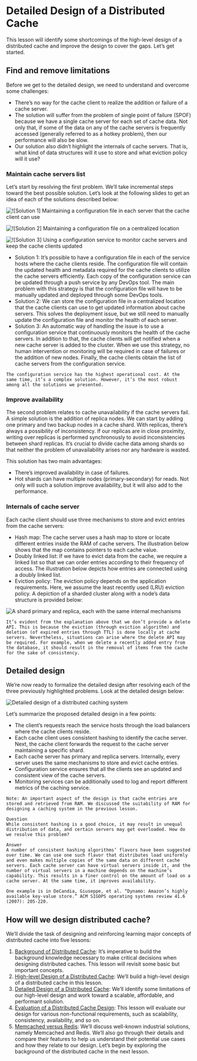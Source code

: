 # Detailed Design of a Distributed Cache
This lesson will identify some shortcomings of the high-level design of a distributed cache and improve the design to cover the gaps. Let’s get started.

## Find and remove limitations
Before we get to the detailed design, we need to understand and overcome some challenges:

- There’s no way for the cache client to realize the addition or failure of a cache server.
- The solution will suffer from the problem of single point of failure (SPOF) because we have a single cache server for each set of cache data. Not only that, if some of the data on any of the cache servers is frequently accessed (generally referred to as a hotkey problem), then our performance will also be slow.
- Our solution also didn’t highlight the internals of cache servers. That is, what kind of data structures will it use to store and what eviction policy will it use?
### Maintain cache servers list
Let’s start by resolving the first problem. We’ll take incremental steps toward the best possible solution. Let’s look at the following slides to get an idea of each of the solutions described below:

![![Solution 1] Maintaining a configuration file in each server that the cache client can use](./solution1.jpg)

![![Solution 2] Maintaining a configuration file on a centralized location](./solution2.jpg)

![![Solution 3] Using a configuration service to monitor cache servers and keep the cache clients updated](./solution3.jpg)

- Solution 1: It’s possible to have a configuration file in each of the service hosts where the cache clients reside. The configuration file will contain the updated health and metadata required for the cache clients to utilize the cache servers efficiently. Each copy of the configuration service can be updated through a push service by any DevOps tool. The main problem with this strategy is that the configuration file will have to be manually updated and deployed through some DevOps tools.
- Solution 2: We can store the configuration file in a centralized location that the cache clients can use to get updated information about cache servers. This solves the deployment issue, but we still need to manually update the configuration file and monitor the health of each server.
- Solution 3: An automatic way of handling the issue is to use a configuration service that continuously monitors the health of the cache servers. In addition to that, the cache clients will get notified when a new cache server is added to the cluster. When we use this strategy, no human intervention or monitoring will be required in case of failures or the addition of new nodes. Finally, the cache clients obtain the list of cache servers from the configuration service.

```
The configuration service has the highest operational cost. At the same time, it’s a complex solution. However, it’s the most robust among all the solutions we presented.
```

### Improve availability
The second problem relates to cache unavailability if the cache servers fail. A simple solution is the addition of replica nodes. We can start by adding one primary and two backup nodes in a cache shard. With replicas, there’s always a possibility of inconsistency. If our replicas are in close proximity, writing over replicas is performed synchronously to avoid inconsistencies between shard replicas. It’s crucial to divide cache data among shards so that neither the problem of unavailability arises nor any hardware is wasted.

This solution has two main advantages:

- There’s improved availability in case of failures.
- Hot shards can have multiple nodes (primary-secondary) for reads.
Not only will such a solution improve availability, but it will also add to the performance.
### Internals of cache server
Each cache client should use three mechanisms to store and evict entries from the cache servers:

- Hash map: The cache server uses a hash map to store or locate different entries inside the RAM of cache servers. The illustration below shows that the map contains pointers to each cache value.
- Doubly linked list: If we have to evict data from the cache, we require a linked list so that we can order entries according to their frequency of access. The illustration below depicts how entries are connected using a doubly linked list.
- Eviction policy: The eviction policy depends on the application requirements. Here, we assume the least recently used (LRU) eviction policy.
A depiction of a sharded cluster along with a node’s data structure is provided below:

![A shard primary and replica, each with the same internal mechanisms](./lru.jpg)

```
It’s evident from the explanation above that we don’t provide a delete API. This is because the eviction (through eviction algorithm) and deletion (of expired entries through TTL) is done locally at cache servers. Nevertheless, situations can arise where the delete API may be required. For example, when we delete a recently added entry from the database, it should result in the removal of items from the cache for the sake of consistency.
```
## Detailed design

We’re now ready to formalize the detailed design after resolving each of the three previously highlighted problems. Look at the detailed design below:

![Detailed design of a distributed caching system](./caching.jpg)

Let’s summarize the proposed detailed design in a few points:

- The client’s requests reach the service hosts through the load balancers where the cache clients reside.
- Each cache client uses consistent hashing to identify the cache server. Next, the cache client forwards the request to the cache server maintaining a specific shard.
- Each cache server has primary and replica servers. Internally, every server uses the same mechanisms to store and evict cache entries.
- Configuration service ensures that all the clients see an updated and consistent view of the cache servers.
- Monitoring services can be additionally used to log and report different metrics of the caching service.

```
Note: An important aspect of the design is that cache entries are stored and retrieved from RAM. We discussed the suitability of RAM for designing a caching system in the previous lesson.
```

```
Question
While consistent hashing is a good choice, it may result in unequal distribution of data, and certain servers may get overloaded. How do we resolve this problem?

Answer
A number of consistent hashing algorithms’ flavors have been suggested over time. We can use one such flavor that distributes load uniformly and even makes multiple copies of the same data on different cache servers. Each cache server can have virtual servers inside it, and the number of virtual servers in a machine depends on the machine’s capability. This results in a finer control on the amount of load on a cache server. At the same time, it improves availability.

One example is in DeCandia, Giuseppe, et al. “Dynamo: Amazon’s highly available key-value store.” ACM SIGOPS operating systems review 41.6 (2007): 205-220.
```



## How will we design distributed cache?
We’ll divide the task of designing and reinforcing learning major concepts of distributed cache into five lessons:

1. [Background of Distributed Cache](../Background%20of%20Distributed%20Cache/README.md): It’s imperative to build the background knowledge necessary to make critical decisions when designing distributed caches. This lesson will revisit some basic but important concepts.
2. [High-level Design of a Distributed Cache](../High-level%20Design%20of%20a%20Distributed%20Cache/README.md): We’ll build a high-level design of a distributed cache in this lesson.
3. [Detailed Design of a Distributed Cache](../Detailed%20Design%20of%20a%20Distributed%20Cache/README.md): We’ll identify some limitations of our high-level design and work toward a scalable, affordable, and performant solution.
4. [Evaluation of a Distributed Cache Design](../Evaluation%20of%20a%20Distributed%20Cache's%20Design/README.md): This lesson will evaluate our design for various non-functional requirements, such as scalability, consistency, availability, and so on.
5. [Memcached versus Redis](../Memcached%20versus%20Redis/README.md): We’ll discuss well-known industrial solutions, namely Memcached and Redis. We’ll also go through their details and compare their features to help us understand their potential use cases and how they relate to our design.
Let’s begin by exploring the background of the distributed cache in the next lesson.
